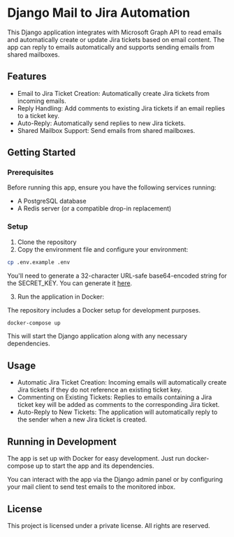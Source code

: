# Django Mail to Jira Automation

This Django application integrates with Microsoft Graph API to read emails and automatically create or update Jira tickets based on email content. The app can reply to emails automatically and supports sending emails from shared mailboxes.

## Features
- Email to Jira Ticket Creation: Automatically create Jira tickets from incoming emails.
- Reply Handling: Add comments to existing Jira tickets if an email replies to a ticket key.
- Auto-Reply: Automatically send replies to new Jira tickets.
- Shared Mailbox Support: Send emails from shared mailboxes.


## Getting Started
### Prerequisites
Before running this app, ensure you have the following services running:

- A PostgreSQL database
- A Redis server (or a compatible drop-in replacement)


### Setup
1. Clone the repository
2. Copy the environment file and configure your environment:
```bash
cp .env.example .env
```
You'll need to generate a 32-character URL-safe base64-encoded 
string for the SECRET_KEY. You can generate it [here](https://8gwifi.org/fernet.jsp).

3. Run the application in Docker:

The repository includes a Docker setup for development purposes.
```bash
docker-compose up
```
This will start the Django application along with any necessary dependencies.

## Usage
- Automatic Jira Ticket Creation: Incoming emails will automatically create Jira tickets if they do not reference an existing ticket key.
- Commenting on Existing Tickets: Replies to emails containing a Jira ticket key will be added as comments to the corresponding Jira ticket.
- Auto-Reply to New Tickets: The application will automatically reply to the sender when a new Jira ticket is created.

## Running in Development
The app is set up with Docker for easy development. Just run docker-compose up to start the app and its dependencies.

You can interact with the app via the Django admin panel or by configuring your mail client to send test emails to the monitored inbox.

## License
This project is licensed under a private license. All rights are reserved.
